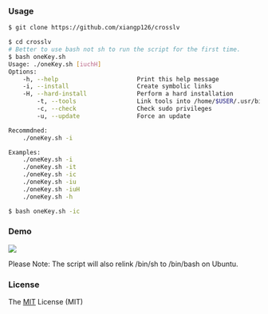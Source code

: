 ### Usage
```bash
$ git clone https://github.com/xiangp126/crosslv

$ cd crosslv
# Better to use bash not sh to run the script for the first time.
$ bash oneKey.sh
Usage: ./oneKey.sh [iuchH]
Options:
    -h, --help                      Print this help message
    -i, --install                   Create symbolic links
    -H, --hard-install              Perform a hard installation
        -t, --tools                 Link tools into /home/$USER/.usr/bin
        -c, --check                 Check sudo privileges
        -u, --update                Force an update

Recommdned:
    ./oneKey.sh -i

Examples:
    ./oneKey.sh -i
    ./oneKey.sh -it
    ./oneKey.sh -ic
    ./oneKey.sh -iu
    ./oneKey.sh -iuH
    ./oneKey.sh -h

$ bash oneKey.sh -ic
```

### Demo
![](./res/persistlv.gif)

Please Note: The script will also relink /bin/sh to /bin/bash on Ubuntu.

### License
The [MIT](./LICENSE.txt) License (MIT)
